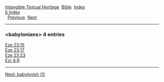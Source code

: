 [Intangible Textual Heritage](../../index)  [Bible](../index) 
[Index](index)   
[b Index](_b_)  
  [Previous](c00987)  [Next](c00989) 

------------------------------------------------------------------------

### &lt;babylonians&gt; 4 entries

[Eze 23:15](../kjv/eze023.htm#015)  
[Eze 23:17](../kjv/eze023.htm#017)  
[Eze 23:23](../kjv/eze023.htm#023)  
[Ezr 4:9](../kjv/ezr004.htm#009)  

------------------------------------------------------------------------

[Next: babylonish (1)](c00989)
